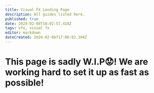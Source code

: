 ```yaml
---
title: Visual FX Landing Page
description: All guides listed here.
published: true
date: 2024-02-08T18:02:57.418Z
tags: vfx, visual fx
editor: markdown
dateCreated: 2024-02-06T17:06:02.394Z
---
```


# This page is sadly W.I.P😟! We are working hard to set it up as fast as possible!